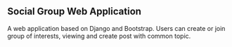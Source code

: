 ## Social Group Web Application

A web application based on Django and Bootstrap.
Users can create or join group of interests, viewing and create post with common topic.
